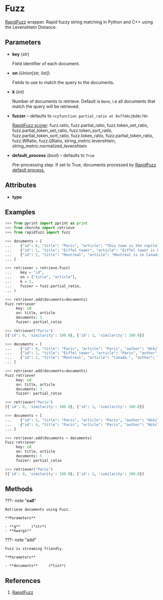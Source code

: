 # Fuzz

[RapidFuzz](https://github.com/maxbachmann/RapidFuzz) wrapper. Rapid fuzzy string matching in Python and C++ using the Levenshtein Distance.



## Parameters

- **key** (*str*)

    Field identifier of each document.

- **on** (*Union[str, list]*)

    Fields to use to match the query to the documents.

- **k** (*int*)

    Number of documents to retrieve. Default is `None`, i.e all documents that match the query will be retrieved.

- **fuzzer** – defaults to `<cyfunction partial_ratio at 0x7fd4c26d8c70>`

    [RapidFuzz scorer](https://maxbachmann.github.io/RapidFuzz/Usage/fuzz.html): fuzz.ratio, fuzz.partial_ratio, fuzz.token_set_ratio, fuzz.partial_token_set_ratio, fuzz.token_sort_ratio, fuzz.partial_token_sort_ratio, fuzz.token_ratio, fuzz.partial_token_ratio, fuzz.WRatio, fuzz.QRatio, string_metric.levenshtein, string_metric.normalized_levenshtein

- **default_process** (*bool*) – defaults to `True`

    Pre-processing step. If set to True, documents processed by [RapidFuzz default process.](https://maxbachmann.github.io/RapidFuzz/Usage/utils.html)


## Attributes

- **type**


## Examples

```python
>>> from pprint import pprint as print
>>> from cherche import retrieve
>>> from rapidfuzz import fuzz

>>> documents = [
...    {"id": 0, "title": "Paris", "article": "This town is the capital of France", "author": "Wiki", "tags": ["paris", "capital"]},
...    {"id": 1, "title": "Eiffel tower", "article": "Eiffel tower is based in Paris", "author": "Wiki", "tags": ["paris", "eiffel", "tower"]},
...    {"id": 2, "title": "Montreal", "article": "Montreal is in Canada.", "author": "Wiki", "tags": ["canada", "montreal"]},
... ]

>>> retriever = retrieve.Fuzz(
...    key = "id",
...    on = ["title", "article"],
...    k = 2,
...    fuzzer = fuzz.partial_ratio,
... )

>>> retriever.add(documents=documents)
Fuzz retriever
     key: id
     on: title, article
     documents: 3
     fuzzer: partial_ratio

>>> retriever("Paris")
[{'id': 0, 'similarity': 100.0}, {'id': 1, 'similarity': 100.0}]

>>> documents = [
...    {"id": 0, "title": "Paris", "article": "Paris", "author": "Wiki", "tags": ["paris", "capital"]},
...    {"id": 1, "title": "Eiffel tower", "article": "Paris", "author": "Wiki", "tags": ["paris", "eiffel", "tower"]},
...    {"id": 2, "title": "Montreal", "article": "Canada.", "author": "Wiki", "tags": ["canada", "montreal"]},
... ]

>>> retriever.add(documents=documents)
Fuzz retriever
     key: id
     on: title, article
     documents: 3
     fuzzer: partial_ratio

>>> retriever("Paris")
[{'id': 0, 'similarity': 100.0}, {'id': 1, 'similarity': 100.0}]

>>> documents = [
...    {"id": 3, "title": "Paris", "article": "Paris", "author": "Wiki", "tags": ["paris", "capital"]},
...    {"id": 4, "title": "Paris", "article": "Paris", "author": "Wiki", "tags": ["paris", "eiffel", "tower"]},
... ]

>>> retriever.add(documents = documents)
Fuzz retriever
     key: id
     on: title, article
     documents: 5
     fuzzer: partial_ratio

>>> retriever("Paris")
[{'id': 0, 'similarity': 100.0}, {'id': 1, 'similarity': 100.0}]
```

## Methods

???- note "__call__"

    Retrieve documents using Fuzz.

    **Parameters**

    - **q**     (*str*)    
    - **kwargs**    
    
???- note "add"

    Fuzz is streaming friendly.

    **Parameters**

    - **documents**     (*list*)    
    
## References

1. [RapidFuzz](https://github.com/maxbachmann/RapidFuzz)

